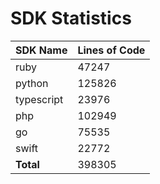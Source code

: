 # SDK Statistics

| SDK Name | Lines of Code |
| -------- | ------------- |
| ruby | 47247 |
| python | 125826 |
| typescript | 23976 |
| php | 102949 |
| go | 75535 |
| swift | 22772 |
| **Total** | 398305 |
